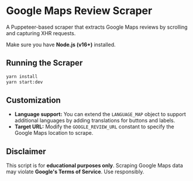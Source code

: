 # Google Maps Review Scraper

A Puppeteer-based scraper that extracts Google Maps reviews by scrolling and capturing XHR requests.

Make sure you have **Node.js (v16+)** installed.

## Running the Scraper

```sh
yarn install
yarn start:dev
```

## Customization

- **Language support:** You can extend the `LANGUAGE_MAP` object to support additional languages by adding translations for buttons and labels.
- **Target URL:** Modify the `GOOGLE_REVIEW_URL` constant to specify the Google Maps location to scrape.

## Disclaimer

This script is for **educational purposes only**. Scraping Google Maps data may violate **Google's Terms of Service**. Use responsibly.
